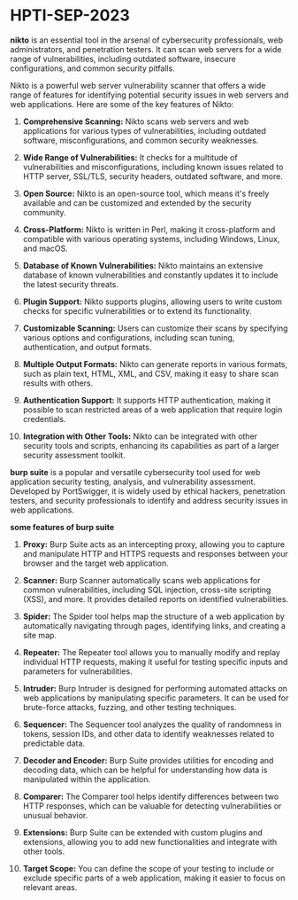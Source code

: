 # HPTI-SEP-2023

**nikto**
is an essential tool in the arsenal of cybersecurity professionals, web administrators, and penetration testers. It can scan web servers for a wide range of vulnerabilities, including outdated software, insecure configurations, and common security pitfalls.

Nikto is a powerful web server vulnerability scanner that offers a wide range of features for identifying potential security issues in web servers and web applications. Here are some of the key features of Nikto:

1. **Comprehensive Scanning:** Nikto scans web servers and web applications for various types of vulnerabilities, including outdated software, misconfigurations, and common security weaknesses.

2. **Wide Range of Vulnerabilities:** It checks for a multitude of vulnerabilities and misconfigurations, including known issues related to HTTP server, SSL/TLS, security headers, outdated software, and more.

3. **Open Source:** Nikto is an open-source tool, which means it's freely available and can be customized and extended by the security community.

4. **Cross-Platform:** Nikto is written in Perl, making it cross-platform and compatible with various operating systems, including Windows, Linux, and macOS.

5. **Database of Known Vulnerabilities:** Nikto maintains an extensive database of known vulnerabilities and constantly updates it to include the latest security threats.

6. **Plugin Support:** Nikto supports plugins, allowing users to write custom checks for specific vulnerabilities or to extend its functionality.

7. **Customizable Scanning:** Users can customize their scans by specifying various options and configurations, including scan tuning, authentication, and output formats.

8. **Multiple Output Formats:** Nikto can generate reports in various formats, such as plain text, HTML, XML, and CSV, making it easy to share scan results with others.

9. **Authentication Support:** It supports HTTP authentication, making it possible to scan restricted areas of a web application that require login credentials.

10. **Integration with Other Tools:** Nikto can be integrated with other security tools and scripts, enhancing its capabilities as part of a larger security assessment toolkit.


**burp suite**
 is a popular and versatile cybersecurity tool used for web application security testing, analysis, and vulnerability assessment. Developed by PortSwigger, it is widely used by ethical hackers, penetration testers, and security professionals to identify and address security issues in web applications. 

**some features of burp suite**

1. **Proxy:** Burp Suite acts as an intercepting proxy, allowing you to capture and manipulate HTTP and HTTPS requests and responses between your browser and the target web application.

2. **Scanner:** Burp Scanner automatically scans web applications for common vulnerabilities, including SQL injection, cross-site scripting (XSS), and more. It provides detailed reports on identified vulnerabilities.

3. **Spider:** The Spider tool helps map the structure of a web application by automatically navigating through pages, identifying links, and creating a site map.

4. **Repeater:** The Repeater tool allows you to manually modify and replay individual HTTP requests, making it useful for testing specific inputs and parameters for vulnerabilities.

5. **Intruder:** Burp Intruder is designed for performing automated attacks on web applications by manipulating specific parameters. It can be used for brute-force attacks, fuzzing, and other testing techniques.

6. **Sequencer:** The Sequencer tool analyzes the quality of randomness in tokens, session IDs, and other data to identify weaknesses related to predictable data.

7. **Decoder and Encoder:** Burp Suite provides utilities for encoding and decoding data, which can be helpful for understanding how data is manipulated within the application.

8. **Comparer:** The Comparer tool helps identify differences between two HTTP responses, which can be valuable for detecting vulnerabilities or unusual behavior.

9. **Extensions:** Burp Suite can be extended with custom plugins and extensions, allowing you to add new functionalities and integrate with other tools.

10. **Target Scope:** You can define the scope of your testing to include or exclude specific parts of a web application, making it easier to focus on relevant areas.

